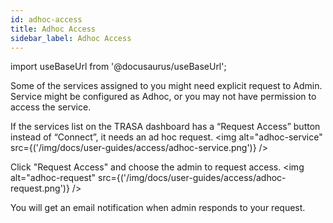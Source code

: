 ```yaml
---
id: adhoc-access
title: Adhoc Access
sidebar_label: Adhoc Access
---
```


import useBaseUrl from '@docusaurus/useBaseUrl';


Some of the services assigned to you might need explicit request to Admin.
Service might be configured as Adhoc, or you may not have permission to access the service.

If the services list on the TRASA dashboard has a “Request Access” button instead of “Connect”, it needs an ad hoc request.
<img  alt="adhoc-service" src={('/img/docs/user-guides/access/adhoc-service.png')} />

Click "Request Access" and choose the admin to request access.
<img  alt="adhoc-request" src={('/img/docs/user-guides/access/adhoc-request.png')} />

You will get an email notification when admin responds to your request.

